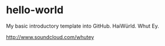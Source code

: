 # hello-world
My basic introductory template into GitHub. HaiWürld. Whut Ey.

http://www.soundcloud.com/whutey
